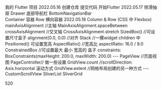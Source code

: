 我的 Flutter 项目
2022.05.16 
    创建仓库 提交代码 开始Flutter
2022.05.17
    侧滑抽屉 Drawer 
    底部导航栏 BottomNavigationBar  
    Container 容器 Row 横向容器
2022.05.18
    Column & Row (CSS 中 Flexbox)
    mainAxisAlignment //主轴 MainAxisAlignment.spaceBetween
    crossAxisAlignment //交叉轴 CrossAxisAlignment.stretch
    SizedBox() //可设置尺寸盒子
    alignment(0.0, 0.0) //对齐
    Stack //一摞widget children 中 Positioned() 可设置宽高
    AspectRatio() //宽高比 aspectRatio: 16.0 / 9.0
    ConstrainedBox //可设置最大 最小 宽高的 盒子 constraints: BoxConstraints(maxHeight: 200.0, maxWidth: 200.0)
    ---
    PageView //页面视图 PageController// 做一些设置
    GridView.count //scrollDirection: Axis.horizontal 滚动方式
    GridView.extent //网格布局创建的另一种方式
    ---
    CustomScrollView
    SliverList  SliverGrid


520
